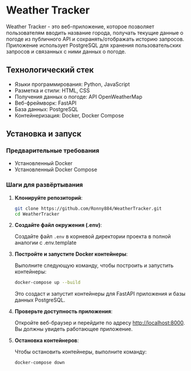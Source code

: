 # Weather Tracker

Weather Tracker - это веб-приложение, которое позволяет пользователям вводить название города, получать текущие данные о погоде из публичного API и сохранять/отображать историю запросов. Приложение использует PostgreSQL для хранения пользовательских запросов и связанных с ними данных о погоде.

## Технологический стек

- Языки программирования: Python, JavaScript
- Разметка и стили: HTML, CSS
- Получения данных о погоде: API OpenWeatherMap
- Веб-фреймворк: FastAPI
- База данных: PostgreSQL
- Контейнеризация: Docker, Docker Compose

## Установка и запуск

### Предварительные требования

- Установленный Docker
- Установленный Docker Compose

### Шаги для развёртывания

1. **Клонируйте репозиторий**:

    ```bash
    git clone https://github.com/Ronny884/WeatherTracker.git
    cd WeatherTracker
    ```

2. **Создайте файл окружения (.env)**:

    Создайте файл `.env` в корневой директории проекта в полной аналогии с .env.template

3. **Постройте и запустите Docker контейнеры**:

    Выполните следующую команду, чтобы построить и запустить контейнеры:

    ```bash
    docker-compose up --build
    ```

    Это создаст и запустит контейнеры для FastAPI приложения и базы данных PostgreSQL.

4. **Проверьте доступность приложения**:

    Откройте веб-браузер и перейдите по адресу [http://localhost:8000](http://localhost:8000). Вы должны увидеть работающее приложение.

5. **Остановка контейнеров**:

    Чтобы остановить контейнеры, выполните команду:

    ```bash
    docker-compose down
    ```

